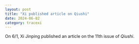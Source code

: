 ```yaml
---
layout: post
title: "Xi published article on Qiushi"
date: 2024-06-02
category: tracexi
---
```


On 6/1, Xi Jinping published an article on the 11th issue of *Qiushi*.
